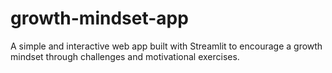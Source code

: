 # growth-mindset-app
A simple and interactive web app built with Streamlit to encourage a growth mindset through challenges and motivational exercises.
